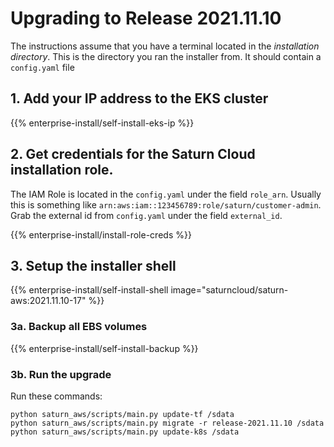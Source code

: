 # Upgrading to Release 2021.11.10
The instructions assume that you have a terminal located in the *installation directory*. This is the directory you ran the installer from. It should contain a `config.yaml` file

## 1. Add your IP address to the EKS cluster

{{% enterprise-install/self-install-eks-ip %}}

## 2. Get credentials for the Saturn Cloud installation role.

The IAM Role is located in the `config.yaml` under the field `role_arn`. Usually this is something like `arn:aws:iam::123456789:role/saturn/customer-admin`. Grab the external id from `config.yaml` under the field `external_id`.

{{% enterprise-install/install-role-creds %}}

## 3. Setup the installer shell

{{% enterprise-install/self-install-shell image="saturncloud/saturn-aws:2021.11.10-17" %}}

### 3a. Backup all EBS volumes

{{% enterprise-install/self-install-backup %}}

### 3b. Run the upgrade

Run these commands:

```
python saturn_aws/scripts/main.py update-tf /sdata
python saturn_aws/scripts/main.py migrate -r release-2021.11.10 /sdata
python saturn_aws/scripts/main.py update-k8s /sdata
```
